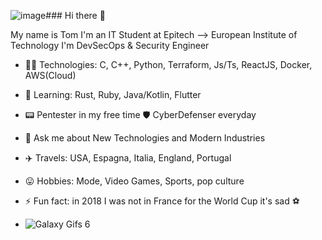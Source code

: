 ![image](https://github.com/TomSgn/TomSgn/assets/62591045/a8b68410-4a17-44d3-8891-7cf9e6b32d49)### Hi there 👋

My name is Tom I'm an IT Student at Epitech --> European Institute of Technology I'm DevSecOps & Security Engineer

- 👨‍💻 Technologies: C, C++, Python, Terraform, Js/Ts,  ReactJS, Docker, AWS(Cloud)
- 🌱 Learning: Rust, Ruby, Java/Kotlin, Flutter
- 📟 Pentester in my free time 🛡️ CyberDefenser everyday


- 💬 Ask me about New Technologies and Modern Industries
- ✈️ Travels: USA, Espagna, Italia, England, Portugal
- 😛 Hobbies: Mode, Video Games, Sports, pop culture
- ⚡ Fun fact: in 2018 I was not in France for the World Cup it's sad ⚽

- ![Galaxy Gifs 6](https://www.gifcen.com/wp-content/uploads/2022/06/lofi-gif-3.gif)
